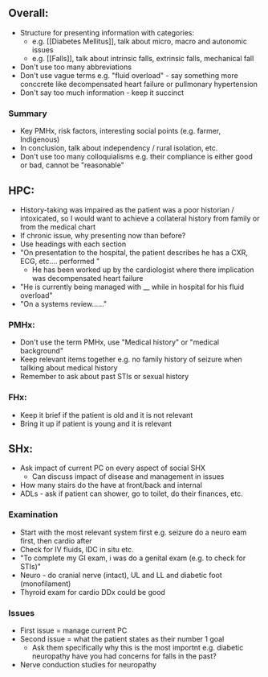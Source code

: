 ## Overall:
- Structure for presenting information with categories:
	- e.g. [[Diabetes Mellitus]], talk about micro, macro and autonomic issues
	- e.g. [[Falls]], talk about intrinsic falls, extrinsic falls, mechanical fall
- Don't use too many abbreviations
- Don't use vague terms e.g. "fluid overload" - say something more conccrete like decompensated heart failure or pullmonary hypertension
- Don't say too much information - keep it succinct 


### Summary
- Key PMHx, risk factors, interesting social points (e.g. farmer, Indigenous)
- In conclusion, talk about independency / rural isolation, etc.
- Don't use too many colloquialisms e.g. their compliance is either good or bad, cannot be "reasonable"


## HPC:
- History-taking was impaired as the patient was a poor historian / intoxicated, so I would want to achieve a collateral history from family or from the medical chart 
- If chronic issue, why presenting now than before?
- Use headings with each section
- "On presentation to the hospital, the patient describes he has a CXR, ECG, etc.... performed "
	- He has been worked up by the cardiologist where there implication was decompensated heart failure
- "He is currently being managed with __ while in hospital for his fluid overload"
- "On a systems review......"


### PMHx:
- Don't use the term PMHx, use "Medical history" or "medical background"
- Keep relevant items together e.g. no family history of seizure when tallking about medical history
- Remember to ask about past STIs or sexual history 


### FHx:
- Keep it brief if the patient is old and it is not relevant
- Bring it up if patient is young and it is relevant 


## SHx:
- Ask impact of current PC on every aspect of social SHX
	- Can discuss impact of disease and management in issues
- How many stairs do the have at front/back and internal
- ADLs - ask if patient can shower, go to toilet, do their finances, etc. 


### Examination
- Start with the most relevant system first e.g. seizure do a neuro eam first, then cardio after
- Check for IV fluids, IDC in situ etc.
- "To complete my GI exam, i was do a genital exam (e.g. to check for STIs)"
- Neuro - do cranial nerve (intact), UL and LL and diabetic foot (monofilament)
- Thyroid exam for cardio DDx could be good


### Issues
- First issue = manage current PC
- Second issue = what the patient states as their number 1 goal
	- Ask them specifically why this is the most importnt e.g. diabetic neuropathy have you had concerns for falls in the past?
- Nerve conduction studies for neuropathy
